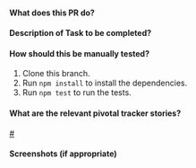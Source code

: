 #### What does this PR do?

#### Description of Task to be completed?

#### How should this be manually tested?
1. Clone this branch.
2. Run `npm install` to install the dependencies.
3. Run `npm test` to run the tests.

#### What are the relevant pivotal tracker stories?
[#<id>](https://pivotaltracker.com/story/show/<id>)

#### Screenshots (if appropriate)
